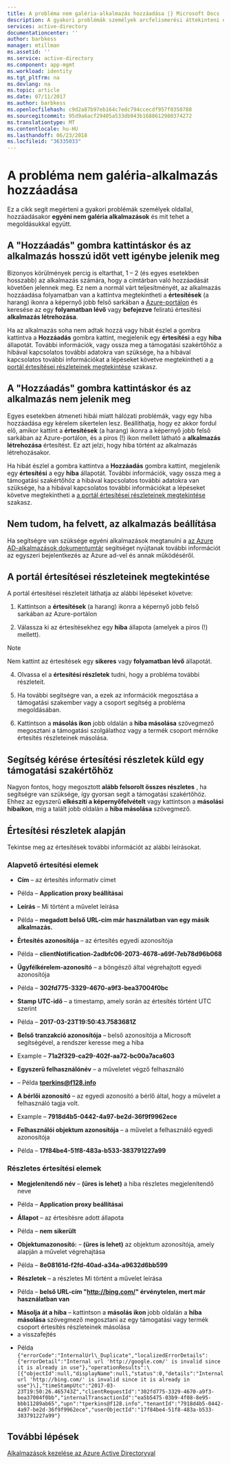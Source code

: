 ```yaml
---
title: A probléma nem galéria-alkalmazás hozzáadása |} Microsoft Docs
description: A gyakori problémák személyek arcfelismerési áttekinteni egyéni nem galéria-alkalmazások hozzáadása
services: active-directory
documentationcenter: ''
author: barbkess
manager: mtillman
ms.assetid: ''
ms.service: active-directory
ms.component: app-mgmt
ms.workload: identity
ms.tgt_pltfrm: na
ms.devlang: na
ms.topic: article
ms.date: 07/11/2017
ms.author: barbkess
ms.openlocfilehash: c9d2a87b97eb164c7edc794ccecdf957f0350788
ms.sourcegitcommit: 95d9a6acf29405a533db943b1688612980374272
ms.translationtype: MT
ms.contentlocale: hu-HU
ms.lasthandoff: 06/23/2018
ms.locfileid: "36335033"
---
```

# <a name="problem-adding-a-non-gallery-application"></a>A probléma nem galéria-alkalmazás hozzáadása

Ez a cikk segít megérteni a gyakori problémák személyek oldallal, hozzáadásakor **egyéni nem galéria alkalmazások** és mit tehet a megoldásukkal együtt. 

## <a name="i-clicked-the-add-button-and-my-application-took-a-long-time-to-appear"></a>A "Hozzáadás" gombra kattintáskor és az alkalmazás hosszú időt vett igénybe jelenik meg

Bizonyos körülmények percig is eltarthat, 1 – 2 (és egyes esetekben hosszabb) az alkalmazás számára, hogy a címtárban való hozzáadását követően jelennek meg. Ez nem a normál várt teljesítményét, az alkalmazás hozzáadása folyamatban van a kattintva megtekintheti a **értesítések** (a harang) ikonra a képernyő jobb felső sarkában a [Azure-portálon](https://portal.azure.com/) és keresése az egy **folyamatban lévő** vagy **befejezve** feliratú értesítési **alkalmazás létrehozása**.

Ha az alkalmazás soha nem adtak hozzá vagy hibát észlel a gombra kattintva a **Hozzáadás** gombra kattint, megjelenik egy **értesítési** a egy **hiba** állapotát. További információk, vagy ossza meg a támogatási szakértőhöz a hibával kapcsolatos további adatokra van szüksége, ha a hibával kapcsolatos további információkat a lépéseket követve megtekintheti a [a portál értesítései részleteinek megtekintése](#how-to-see-the-details-of-a-portal-notification) szakasz.

## <a name="i-clicked-the-add-button-and-my-application-didnt-appear"></a>A "Hozzáadás" gombra kattintáskor és az alkalmazás nem jelenik meg

Egyes esetekben átmeneti hibái miatt hálózati problémák, vagy egy hiba hozzáadása egy kérelem sikertelen lesz. Beállíthatja, hogy ez akkor fordul elő, amikor kattint a **értesítések** (a harang) ikonra a képernyő jobb felső sarkában az Azure-portálon, és a piros (!) ikon mellett látható a **alkalmazás létrehozása** értesítést. Ez azt jelzi, hogy hiba történt az alkalmazás létrehozásakor.

Ha hibát észlel a gombra kattintva a **Hozzáadás** gombra kattint, megjelenik egy **értesítési** a egy **hiba** állapotát. További információk, vagy ossza meg a támogatási szakértőhöz a hibával kapcsolatos további adatokra van szüksége, ha a hibával kapcsolatos további információkat a lépéseket követve megtekintheti a [a portál értesítései részleteinek megtekintése](#how-to-see-the-details-of-a-portal-notification) szakasz.

## <a name="i-dont-know-how-to-set-up-my-application-once-ive-added-it"></a>Nem tudom, ha felvett, az alkalmazás beállítása

Ha segítségre van szüksége egyéni alkalmazások megtanulni a [az Azure AD-alkalmazások dokumentumtár](https://docs.microsoft.com/azure/active-directory/active-directory-apps-index) segítséget nyújtanak további információt az egyszeri bejelentkezés az Azure ad-vel és annak működéséről.

## <a name="how-to-see-the-details-of-a-portal-notification"></a>A portál értesítései részleteinek megtekintése

A portál értesítései részleteit láthatja az alábbi lépéseket követve:

1.  Kattintson a **értesítések** (a harang) ikonra a képernyő jobb felső sarkában az Azure-portálon

2.  Válassza ki az értesítésekhez egy **hiba** állapota (amelyek a piros (!) mellett).

   >[!NOTE]
   >Nem kattint az értesítések egy **sikeres** vagy **folyamatban lévő** állapotát.
   >
   >

4.  Olvassa el a **értesítési részletek** tudni, hogy a probléma további részleteit.

5.  Ha további segítségre van, a ezek az információk megosztása a támogatási szakember vagy a csoport segítség a probléma megoldásában.

6.  Kattintson a **másolás ikon** jobb oldalán a **hiba másolása** szövegmező megosztani a támogatási szolgálathoz vagy a termék csoport mérnöke értesítés részleteinek másolása.

## <a name="how-to-get-help-by-sending-notification-details-to-a-support-engineer"></a>Segítség kérése értesítési részletek küld egy támogatási szakértőhöz

Nagyon fontos, hogy megosztott **alább felsorolt összes részletes** , ha segítségre van szüksége, így gyorsan segít a támogatási szakértőhöz. Ehhez az egyszerű **elkészíti a képernyőfelvételt** vagy kattintson a **másolási hibaikon**, míg a talált jobb oldalán a **hiba másolása** szövegmező.

## <a name="notification-details-explained"></a>Értesítési részletek alapján

Tekintse meg az értesítések további információt az alábbi leírásokat.

### <a name="essential-notification-items"></a>Alapvető értesítési elemek

-   **Cím** – az értesítés informatív címet
   *  Példa – **Application proxy beállításai**

-   **Leírás** – Mi történt a művelet leírása

   *  Példa – **megadott belső URL-cím már használatban van egy másik alkalmazás.**

-   **Értesítés azonosítója** – az értesítés egyedi azonosítója

   *  Példa – **clientNotification-2adbfc06-2073-4678-a69f-7eb78d96b068**

-   **Ügyfélkérelem-azonosító** – a böngésző által végrehajtott egyedi azonosítója

   *  Példa – **302fd775-3329-4670-a9f3-bea37004f0bc**

-   **Stamp UTC-idő** – a timestamp, amely során az értesítés történt UTC szerint

   *  Példa – **2017-03-23T19:50:43.7583681Z**

-   **Belső tranzakció azonosítója** – belső azonosítója a Microsoft segítségével, a rendszer keresse meg a hiba

   *  Example – **71a2f329-ca29-402f-aa72-bc00a7aca603**

-   **Egyszerű felhasználónév** – a műveletet végző felhasználó

   *  – Példa **tperkins@f128.info**

-   **A bérlői azonosító** – az egyedi azonosító a bérlő által, hogy a művelet a felhasználó tagja volt.

   *  Example – **7918d4b5-0442-4a97-be2d-36f9f9962ece**

-   **Felhasználói objektum azonosítója** – a művelet a felhasználó egyedi azonosítója

 *  Példa – **17f84be4-51f8-483a-b533-383791227a99**

### <a name="detailed-notification-items"></a>Részletes értesítési elemek

-   **Megjelenítendő név** – **(üres is lehet)** a hiba részletes megjelenítendő neve

  *  Példa – **Application proxy beállításai**

-   **Állapot** – az értesítésre adott állapota

   *  Példa – **nem sikerült**

-   **Objektumazonosító:** – **(üres is lehet)** az objektum azonosítója, amely alapján a művelet végrehajtása

   *  Példa – **8e08161d-f2fd-40ad-a34a-a9632d6bb599**

-   **Részletek** – a részletes Mi történt a művelet leírása

   *  Példa – **belső URL-cím "http://bing.com/" érvénytelen, mert már használatban van**

-   **Másolja át a hiba** – kattintson a **másolás ikon** jobb oldalán a **hiba másolása** szövegmező megosztani az egy támogatási vagy termék csoport értesítés részleteinek másolása 
-   a visszafejtés

   *  Példa ```{"errorCode":"InternalUrl\_Duplicate","localizedErrorDetails":{"errorDetail":"Internal url 'http://google.com/' is invalid since it is already in use"},"operationResults":\[{"objectId":null,"displayName":null,"status":0,"details":"Internal url 'http://bing.com/' is invalid since it is already in use"}\],"timeStampUtc":"2017-03-23T19:50:26.465743Z","clientRequestId":"302fd775-3329-4670-a9f3-bea37004f0bb","internalTransactionId":"ea5b5475-03b9-4f08-8e95-bbb11289ab65","upn":"tperkins@f128.info","tenantId":"7918d4b5-0442-4a97-be2d-36f9f9962ece","userObjectId":"17f84be4-51f8-483a-b533-383791227a99"}```

## <a name="next-steps"></a>További lépések
[Alkalmazások kezelése az Azure Active Directoryval](manage-apps/what-is-application-management.md)



